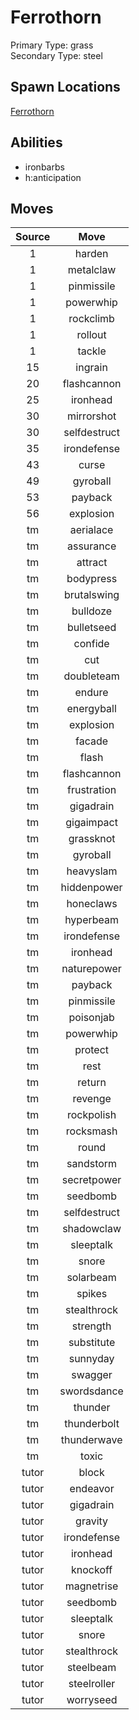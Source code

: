 # Ferrothorn  
Primary Type: grass  
Secondary Type: steel  
  
## Spawn Locations  
[Ferrothorn](/data/spawn_presets/ferrothorn.md)  
  
## Abilities  
  * ironbarbs
  * h:anticipation
  
  
## Moves  
  
| Source | Move |  
|:---:|:---:|  
| 1 | harden |  
| 1 | metalclaw |  
| 1 | pinmissile |  
| 1 | powerwhip |  
| 1 | rockclimb |  
| 1 | rollout |  
| 1 | tackle |  
| 15 | ingrain |  
| 20 | flashcannon |  
| 25 | ironhead |  
| 30 | mirrorshot |  
| 30 | selfdestruct |  
| 35 | irondefense |  
| 43 | curse |  
| 49 | gyroball |  
| 53 | payback |  
| 56 | explosion |  
| tm | aerialace |  
| tm | assurance |  
| tm | attract |  
| tm | bodypress |  
| tm | brutalswing |  
| tm | bulldoze |  
| tm | bulletseed |  
| tm | confide |  
| tm | cut |  
| tm | doubleteam |  
| tm | endure |  
| tm | energyball |  
| tm | explosion |  
| tm | facade |  
| tm | flash |  
| tm | flashcannon |  
| tm | frustration |  
| tm | gigadrain |  
| tm | gigaimpact |  
| tm | grassknot |  
| tm | gyroball |  
| tm | heavyslam |  
| tm | hiddenpower |  
| tm | honeclaws |  
| tm | hyperbeam |  
| tm | irondefense |  
| tm | ironhead |  
| tm | naturepower |  
| tm | payback |  
| tm | pinmissile |  
| tm | poisonjab |  
| tm | powerwhip |  
| tm | protect |  
| tm | rest |  
| tm | return |  
| tm | revenge |  
| tm | rockpolish |  
| tm | rocksmash |  
| tm | round |  
| tm | sandstorm |  
| tm | secretpower |  
| tm | seedbomb |  
| tm | selfdestruct |  
| tm | shadowclaw |  
| tm | sleeptalk |  
| tm | snore |  
| tm | solarbeam |  
| tm | spikes |  
| tm | stealthrock |  
| tm | strength |  
| tm | substitute |  
| tm | sunnyday |  
| tm | swagger |  
| tm | swordsdance |  
| tm | thunder |  
| tm | thunderbolt |  
| tm | thunderwave |  
| tm | toxic |  
| tutor | block |  
| tutor | endeavor |  
| tutor | gigadrain |  
| tutor | gravity |  
| tutor | irondefense |  
| tutor | ironhead |  
| tutor | knockoff |  
| tutor | magnetrise |  
| tutor | seedbomb |  
| tutor | sleeptalk |  
| tutor | snore |  
| tutor | stealthrock |  
| tutor | steelbeam |  
| tutor | steelroller |  
| tutor | worryseed |  
  
